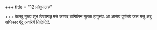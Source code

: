 +++
title = "12 प्रांशुपालरु"

+++
कॆलवु मुख्य शुभ विषयगळु मत्तॆ काणद बागिलिन मूलक होगुत्तवॆ. आ आसॆय पूर्णतॆये फल मत्तु अदु अधिकार ऎंदु अवरिगॆ तिळिदिदॆ.

